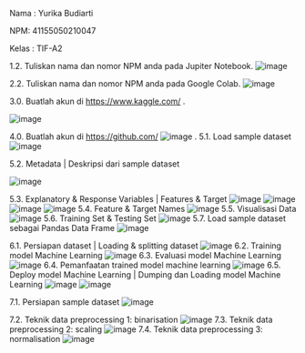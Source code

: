 Nama : Yurika Budiarti

NPM: 41155050210047

Kelas : TIF-A2

1.2. Tuliskan nama dan nomor NPM anda pada Jupiter Notebook.
![image](https://github.com/user-attachments/assets/12618c8f-7034-4937-8d4d-5aff6ad05240)

2.2. Tuliskan nama dan nomor NPM anda pada Google Colab.
![image](https://github.com/user-attachments/assets/6c800ace-98d6-4d92-b80f-5385b91b5053)

3.0. Buatlah akun di https://www.kaggle.com/ . 

![image](https://github.com/user-attachments/assets/95b993f7-9d03-450e-b098-38ffdf41fdb2)

4.0. Buatlah akun di https://github.com/ 
![image](https://github.com/user-attachments/assets/e08a547a-9ba0-4fec-aded-3cb4fdd45969)
. 
5.1. Load sample dataset
![image](https://github.com/user-attachments/assets/9cce0371-b3a0-4e2b-8908-0058b18b3416)

5.2. Metadata | Deskripsi dari sample dataset

![image](https://github.com/user-attachments/assets/a02ee44a-a695-4224-86aa-6df990c0107c)

5.3. Explanatory & Response Variables | Features & Target
![image](https://github.com/user-attachments/assets/e326ad06-fd34-4c19-873e-2d46e051efbf)
![image](https://github.com/user-attachments/assets/a0a02113-edbd-426a-b8b9-3c44c389ffb0)
![image](https://github.com/user-attachments/assets/888a4671-bbc8-48ef-a6c3-1f43f9fb2efb)
![image](https://github.com/user-attachments/assets/c843d816-66cf-4194-aaeb-4b444569b2a1)
5.4. Feature & Target Names
![image](https://github.com/user-attachments/assets/a13fb722-2426-40cb-b7e2-5f6cba05a701)
5.5. Visualisasi Data
![image](https://github.com/user-attachments/assets/4a79a208-5294-40d4-9cb2-5a73abbe4c4c)
5.6. Training Set & Testing Set
![image](https://github.com/user-attachments/assets/1da400b7-c754-4179-b4d0-eaa9a17f63c6)
5.7. Load sample dataset sebagai Pandas Data Frame
![image](https://github.com/user-attachments/assets/0099fc12-0977-4596-8e00-dabe979e8903)

6.1. Persiapan dataset | Loading & splitting dataset
![image](https://github.com/user-attachments/assets/ab5f4a91-cf79-47c1-8c09-1bd22f0511a2)
6.2. Training model Machine Learning
![image](https://github.com/user-attachments/assets/0b65b7c8-44fc-4723-8f4a-a3725f02aa1c)
6.3. Evaluasi model Machine Learning
![image](https://github.com/user-attachments/assets/9a7ca0ff-8855-449d-b5f0-a65057e33789)
6.4. Pemanfaatan trained model machine learning
![image](https://github.com/user-attachments/assets/dfd3524e-de6f-44ac-a790-0fc726dc325b)
6.5. Deploy model Machine Learning | Dumping dan Loading model Machine Learning
![image](https://github.com/user-attachments/assets/12f7383c-eae2-4637-a0fb-221b73aeebaa)
![image](https://github.com/user-attachments/assets/545f5f9f-9101-4d42-99e2-295f4756b1c4)

7.1. Persiapan sample dataset
![image](https://github.com/user-attachments/assets/3759e369-9755-4eb7-b045-2e705bd356af)

7.2. Teknik data preprocessing 1: binarisation
![image](https://github.com/user-attachments/assets/ea443e25-4296-4e5e-bb06-14741424e00c)
7.3. Teknik data preprocessing 2: scaling
![image](https://github.com/user-attachments/assets/2bbf8a54-434a-4d57-abb5-cda0fad35549)
7.4. Teknik data preprocessing 3: normalisation
![image](https://github.com/user-attachments/assets/7a0c94f7-4bc4-48f1-9904-33f893f952c5)
